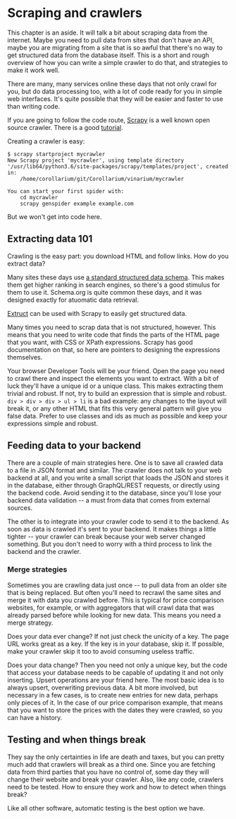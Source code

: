 # Scraping and crawlers

This chapter is an aside. It will talk a bit about scraping data from the internet. Maybe you need to pull data from sites that don't have an API, maybe you are migrating from a site that is so awful that there's no way to get structured data from the database itself. This is a short and rough overview of how you can write a simple crawler to do that, and strategies to make it work well.

There are many, many services online these days that not only crawl for you, but do data processing too, with a lot of code ready for you in simple web interfaces. It's quite possible that they will be easier and faster to use than writing code.

If you are going to follow the code route, [Scrapy](https://docs.scrapy.org) is a well known open source crawler. There is a good [tutorial](https://docs.scrapy.org/en/latest/intro/tutorial.html).

Creating a crawler is easy:

```shell
$ scrapy startproject mycrawler
New Scrapy project 'mycrawler', using template directory '/usr/lib64/python3.6/site-packages/scrapy/templates/project', created in:
    /home/corollarium/git/Corollarium/vinarium/mycrawler

You can start your first spider with:
    cd mycrawler
    scrapy genspider example example.com
```

But we won't get into code here.

## Extracting data 101

Crawling is the easy part: you download HTML and follow links. How do you extract data?

Many sites these days use [a standard structured data schema](https://schema.org). This makes them get higher ranking in search engines, so there's a good stimulus for them to use it. Schema.org is quite common these days, and it was designed exactly for atuomatic data retrieval.

[Extruct](https://github.com/scrapinghub/extruct) can be used with Scrapy to easily get structured data.

Many times you need to scrap data that is not structured, however. This means that you need to write code that finds the parts of the HTML page that you want, with CSS or XPath expressions. Scrapy has good documentation on that, so here are pointers to designing the expressions themselves.

Your browser Developer Tools will be your friend. Open the page you need to crawl there and inspect the elements you want to extract. With a bit of luck they'll have a unique id or a unique class. This makes extracting them trivial and robust. If not, try to build an expression that is simple and robust. `div > div > div > ul > li` is a bad example: any changes to the layout will break it, or any other HTML that fits this very general pattern will give you false data. Prefer to use classes and ids as much as possible and keep your expressions simple and robust.

## Feeding data to your backend

There are a couple of main strategies here. One is to save all crawled data to a file in JSON format and similar. The crawler does not talk to your web backend at all, and you write a small script that loads the JSON and stores it in the database, either through GraphQL/REST requests, or directly using the backend code. Avoid sending it to the database, since you'll lose your backend data validation -- a must from data that comes from external sources.

The other is to integrate into your crawler code to send it to the backend. As soon as data is crawled it's sent to your backend. It makes things a little tighter -- your crawler can break because your web server changed something. But you don't need to worry with a third process to link the backend and the crawler.

### Merge strategies

Sometimes you are crawling data just once -- to pull data from an older site that is being replaced. But often you'll need to recrawl the same sites and merge it with data you crawled before. This is typical for price comparison websites, for example, or with aggregators that will crawl data that was already parsed before while looking for new data. This means you need a merge strategy.

Does your data ever change? If not just check the unicity of a key. The page URL works great as a key. If the key is in your database, skip it. If possible, make your crawler skip it too to avoid consuming useless traffic.

Does your data change? Then you need not only a unique key, but the code that access your database needs to be capable of updating it and not only inserting. Upsert operations are your friend here. The most basic idea is to always upsert, overwriting previous data. A bit more involved, but necessary in a few cases, is to create new entries for new data, perhaps only pieces of it. In the case of our price comparison example, that means that you want to store the prices with the dates they were crawled, so you can have a history.

## Testing and when things break

They say the only certainties in life are death and taxes, but you can pretty much add that crawlers will break as a third one. Since you are fetching data from third parties that you have no control of, some day they will change their website and break your crawler. Also, like any code, crawlers need to be tested. How to ensure they work and how to detect when things break?

Like all other software, automatic testing is the best option we have.

